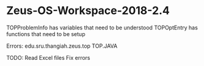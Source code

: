 # Zeus-OS-Workspace-2018-2.4  
TOPProblemInfo has variables that need to be understood
TOPOptEntry has functions that need to be setup

Errors:
	edu.sru.thangiah.zeus.top
		TOP.JAVA

TODO:
	Read Excel files
	Fix errors
